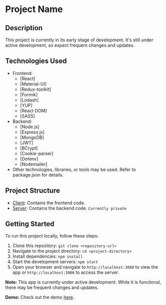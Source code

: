 # Project Name

## Description
This project is currently in its early stage of development. It's still under active development, so expect frequent changes and updates.

## Technologies Used
- Frontend:
  - [React]
  - [Material-UI]
  - [Redux-toolkit]
  - [Formik]
  - [Lodash]
  - [YUP]
  - [React DOM]
  - [SASS]
- Backend:
  - [Node.js]
  - [Express.js]
  - [MongoDB]
  - [JWT]
  - [BCrypt]
  - [Cookie-parser]
  - [Dotenv]
  - [Nodemailer]
- Other technologies, libraries, or tools may be used. Refer to package.json for details.

## Project Structure
- [Client](https://github.com/amashutikov/games_test_client): Contains the frontend code.
- [Server](https://github.com/amashutikov/games_test_server): Contains the backend code. `Currently private`

## Getting Started
To run this project locally, follow these steps:

1. Clone this repository: `git clone <repository-url>`
2. Navigate to the project directory: `cd <project-directory>`
3. Install dependencies: `npm install`
4. Start the development servers: `npm start`
5. Open your browser and navigate to `http://localhost:3000` to view the app or `http://localhost:3006` to access the server.

**Note:**
This app is currently under active development. While it is functional, there may be frequent changes and updates. 

**Demo:**
Check out the demo [here](https://github.com/amashutikov/games_test_client/edit/main/README.md).
